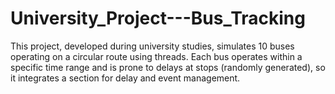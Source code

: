 # University_Project---Bus_Tracking
This project, developed during university studies, simulates 10 buses operating on a circular route using threads. Each bus operates within a specific time range and is prone to delays at stops (randomly generated), so it integrates a section for delay and event management.
